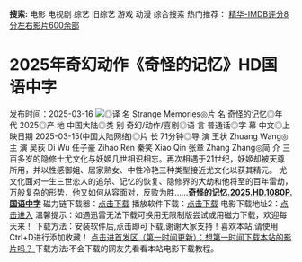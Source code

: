 **搜索:** 电影 电视剧 综艺 旧综艺 游戏 动漫 综合搜索 热门推荐： [精华-IMDB评分8分左右影片600余部](https://www.dytt8.com/html/gndy/jddy/20160320/50510.html)
# 2025年奇幻动作《奇怪的记忆》HD国语中字
发布时间：2025-03-16 
![](https://g.imgtg.com/uploads/5829/67d4d85043d7b.jpg)◎译 名 Strange Memories◎片 名 奇怪的记忆◎年 代 2025◎产 地 中国大陆◎类 别 奇幻/动作/喜剧◎语 言 普通话◎字 幕 中文◎上映日期 2025-03-15(中国大陆网络)◎片 长 71分钟◎导 演 王状 Zhuang Wang◎主 演 吴荻 Di Wu 任子豪 Zihao Ren 秦笑 Xiao Qin 张章 Zhang Zhang◎简 介 三百多岁的隐修士尤文化与妖姬几世相识相忘。再次相遇于21世纪，妖姬却被天尊所用，并以性感御姐、居家熟女、中性冷艳三种类型接近尤文化以获其精元。 尤文化面对一生三世恋人的追杀、记忆的恢复、隐修界的大劫和他将至的百年雷劫，万般复杂的形势，他又如何从容面对，反败为胜……[**奇怪的记忆.2025.HD.1080P.国语中字**](magnet:?xt=urn:btih:8331aaa7c5d62c264806a272daf9f22ae2d92949&dn=%e9%98%b3%e5%85%89%e7%94%b5%e5%bd%b1dygod.org.%e5%a5%87%e6%80%aa%e7%9a%84%e8%ae%b0%e5%bf%86.2025.HD.1080P.%e5%9b%bd%e8%af%ad%e4%b8%ad%e5%ad%97.mp4&tr=udp%3a%2f%2ftracker.opentrackr.org%3a1337%2fannounce&tr=udp%3a%2f%2fexodus.desync.com%3a6969%2fannounce) 磁力链下载器：[点击下载](https://dygod.org/js/bt.htm "qBittorrent") 播放软件下载：[点击下载](https://dygod.org/js/player.htm "PotPlayer") 电影下载地址2：[点击进入](https://dygod.org/ "阳光电影") 温馨提示：如遇迅雷无法下载可换用无限制版尝试或用磁力下载，欢迎每天来！  下载方法：安装软件后,点击即可下载,谢谢大家支持！喜欢本站,请使用Ctrl+D进行添加收藏！ [点击进首发区（第一时间更新）：想第一时间下载本站的影片吗？ ](https://www.ygdy8.net/)下载方法:不会下载的网友先看看本站电影下载教程。